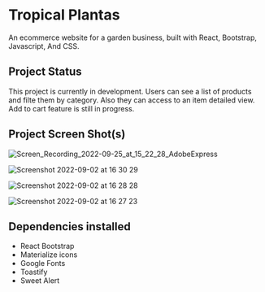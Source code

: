 # Tropical Plantas

An ecommerce website for a garden business, built with React, Bootstrap, Javascript, And CSS.

## Project Status


This project is currently in development. Users can see a list of products and filte them by category. Also they can access to an item detailed view. Add to cart feature is still in progress.

## Project Screen Shot(s)

![Screen_Recording_2022-09-25_at_15_22_28_AdobeExpress](https://user-images.githubusercontent.com/85125239/192160680-b45cc186-3484-4711-810d-ba7379ea36c1.gif)

![Screenshot 2022-09-02 at 16 30 29](https://user-images.githubusercontent.com/85125239/188224284-34b80f11-518b-4b09-9c2f-3ea5c7c7767b.png)

![Screenshot 2022-09-02 at 16 28 28](https://user-images.githubusercontent.com/85125239/188224099-6f4d6732-d628-46d5-8697-f2236dfd5bc3.png)

![Screenshot 2022-09-02 at 16 27 23](https://user-images.githubusercontent.com/85125239/188224154-d087efda-a1e1-41e0-8057-f5e638bd0601.png)


## Dependencies installed

* React Bootstrap
* Materialize icons
* Google Fonts
* Toastify
* Sweet Alert
